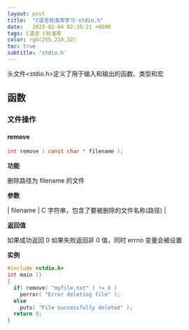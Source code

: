 ```yaml
---
layout: post
title:  "C语言标准库学习-stdio.h"
date:   2023-02-04 02:35:21 +0800
tags: C语言 C标准库 
color: rgb(255,210,32)
toc: true
subtitle: 'stdio.h'
---
```




头文件<stdio.h>定义了用于输入和输出的函数、类型和宏

## 函数

### 文件操作

#### remove

```c
int remove ( const char * filename ); 
```

**功能**

删除路径为 filename 的文件

**参数**

|  filename   | C 字符串，包含了要被删除的文件名称(路径) |

**返回值**

如果成功返回 0
如果失败返回非 0 值，同时 errno 变量会被设置

**实例**

```c
#include <stdio.h>
int main ()
{
  if( remove( "myfile.txt" ) != 0 )
    perror( "Error deleting file" );
  else
    puts( "File successfully deleted" );
  return 0;
}
```
